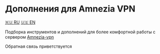 # Дополнения для Amnezia VPN
[🇷🇺 RU](https://github.com/j00n1p3r/Amnezia-vpn-extras/blob/main/README-ru.md) [🇺🇸 EN](https://github.com/j00n1p3r/Amnezia-vpn-extras/blob/main/README.md)

Подборка инструментов и дополнений для более комфортной работы с сервером
[Amnezia-vpn](https://github.com/amnezia-vpn)

Обратная связь приветствуется

